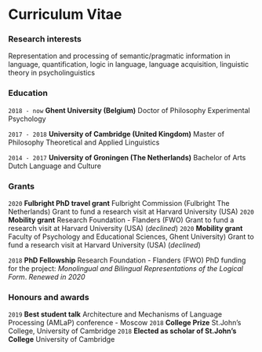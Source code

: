 # Curriculum Vitae

### Research interests
Representation and processing of semantic/pragmatic information in language, quantification, logic in language, language acquisition, linguistic theory in psycholinguistics

### Education

`2018 - now`
__Ghent University (Belgium)__
Doctor of Philosophy
Experimental Psychology

`2017 - 2018`
__University of Cambridge (United Kingdom)__
Master of Philosophy 
Theoretical and Applied Linguistics

`2014 - 2017`
__University of Groningen (The Netherlands)__
Bachelor of Arts 
Dutch Language and Culture

### Grants
`2020` 
__Fulbright PhD travel grant__
Fulbright Commission (Fulbright The Netherlands)
Grant to fund a research visit at Harvard University (USA)
`2020` 
__Mobility grant__
Research Foundation - Flanders (FWO)
Grant to fund a research visit at Harvard University (USA) (_declined_)
`2020` 
__Mobility grant__
Faculty of Psychology and Educational Sciences, Ghent University)
Grant to fund a research visit at Harvard University (USA) (_declined_)

`2018` 
__PhD Fellowship__
Research Foundation - Flanders (FWO)
PhD funding for the project: _Monolingual and Bilingual Representations of the Logical Form_. 
_Renewed in 2020_

### Honours and awards
`2019`
__Best student talk__
Architecture and Mechanisms of Language Processing (AMLaP) conference - Moscow 
`2018`
__College Prize__
St.John’s College, University of Cambridge
`2018`
__Elected as scholar of St.John’s College__
University of Cambridge
